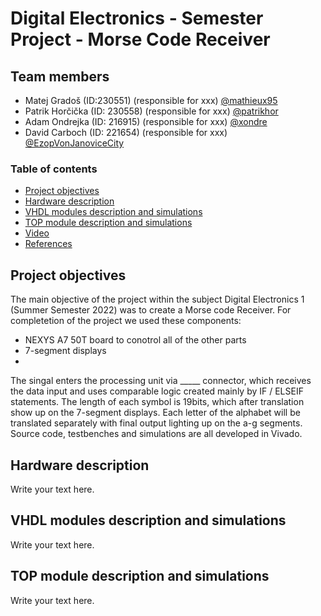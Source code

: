 # Digital Electronics - Semester Project - Morse Code Receiver

## Team members

* Matej Gradoš (ID:230551) (responsible for xxx) [@mathieux95](https://github.com/mathieux95)
* Patrik Horčička (ID: 230558) (responsible for xxx) [@patrikhor](https://github.com/patrikhor)
* Adam Ondrejka (ID: 216915) (responsible for xxx) [@xondre](https://github.com/xondre)
* David Carboch (ID: 221654) (responsible for xxx) [@EzopVonJanoviceCity](https://github.com/EzopVonJanoviceCity)

### Table of contents 

* [Project objectives](#objectives)
* [Hardware description](#hardware)
* [VHDL modules description and simulations](#modules)
* [TOP module description and simulations](#top)
* [Video](#video)
* [References](#references)

<a name="objectives"></a>

## Project objectives

The main objective of the project within the subject Digital Electronics 1 (Summer Semester 2022) was to create a Morse code Receiver. 
For completetion of the project we used these components: 
* NEXYS A7 50T board to conotrol all of the other parts
* 7-segment displays
*

The singal enters the processing unit via _____ connector, which receives the data input and uses comparable logic created mainly by IF / ELSEIF statements. The length of each symbol is 19bits, which after translation show up on the 7-segment displays. Each letter of the alphabet will be translated separately with final output lighting up on the a-g segments.  
Source code, testbenches and simulations are all developed in Vivado.

<a name="hardware"></a>

## Hardware description

Write your text here.

<a name="modules"></a>

## VHDL modules description and simulations

Write your text here.

<a name="top"></a>

## TOP module description and simulations

Write your text here.

<a name="video"></a>
